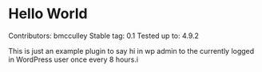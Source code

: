 # Hello World

Contributors: bmcculley
Stable tag: 0.1
Tested up to: 4.9.2

This is just an example plugin to say hi in wp admin to the currently logged 
in WordPress user once every 8 hours.i

